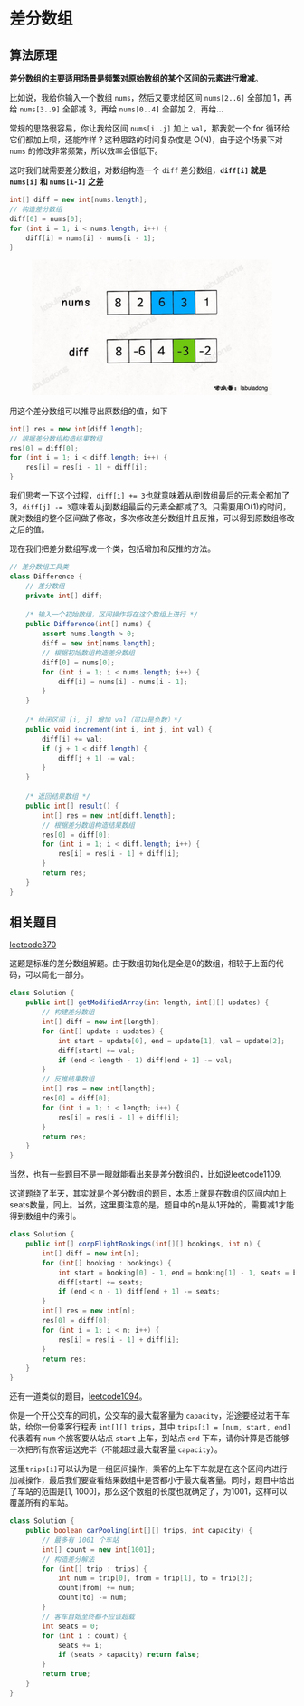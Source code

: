 # 差分数组

## **算法原理**

**差分数组的主要适用场景是频繁对原始数组的某个区间的元素进行增减**。

比如说，我给你输入一个数组 `nums`，然后又要求给区间 `nums[2..6]` 全部加 1，再给 `nums[3..9]` 全部减 3，再给 `nums[0..4]` 全部加 2，再给...

常规的思路很容易，你让我给区间 `nums[i..j]` 加上 `val`，那我就一个 for 循环给它们都加上呗，还能咋样？这种思路的时间复杂度是 O(N)，由于这个场景下对 `nums` 的修改非常频繁，所以效率会很低下。

这时我们就需要差分数组，对数组构造一个 `diff` 差分数组，**`diff[i]` 就是 `nums[i]` 和 `nums[i-1]` 之差**

```java
int[] diff = new int[nums.length];
// 构造差分数组
diff[0] = nums[0];
for (int i = 1; i < nums.length; i++) {
    diff[i] = nums[i] - nums[i - 1];
}
```

<figure><img src="../../.gitbook/assets/image (1) (1).png" alt=""><figcaption></figcaption></figure>

用这个差分数组可以推导出原数组的值，如下

```java
int[] res = new int[diff.length];
// 根据差分数组构造结果数组
res[0] = diff[0];
for (int i = 1; i < diff.length; i++) {
    res[i] = res[i - 1] + diff[i];
}
```

我们思考一下这个过程，`diff[i] += 3`也就意味着从i到数组最后的元素全都加了3，`diff[j] -= 3`意味着从j到数组最后的元素全都减了3。只需要用O(1)的时间，就对数组的整个区间做了修改，多次修改差分数组并且反推，可以得到原数组修改之后的值。

现在我们把差分数组写成一个类，包括增加和反推的方法。

```java
// 差分数组工具类
class Difference {
    // 差分数组
    private int[] diff;
    
    /* 输入一个初始数组，区间操作将在这个数组上进行 */
    public Difference(int[] nums) {
        assert nums.length > 0;
        diff = new int[nums.length];
        // 根据初始数组构造差分数组
        diff[0] = nums[0];
        for (int i = 1; i < nums.length; i++) {
            diff[i] = nums[i] - nums[i - 1];
        }
    }

    /* 给闭区间 [i, j] 增加 val（可以是负数）*/
    public void increment(int i, int j, int val) {
        diff[i] += val;
        if (j + 1 < diff.length) {
            diff[j + 1] -= val;
        }
    }

    /* 返回结果数组 */
    public int[] result() {
        int[] res = new int[diff.length];
        // 根据差分数组构造结果数组
        res[0] = diff[0];
        for (int i = 1; i < diff.length; i++) {
            res[i] = res[i - 1] + diff[i];
        }
        return res;
    }
}
```

## 相关题目

[leetcode370](https://leetcode.com/problems/range-addition/description/)

这题是标准的差分数组解题。由于数组初始化是全是0的数组，相较于上面的代码，可以简化一部分。

```java
class Solution {
    public int[] getModifiedArray(int length, int[][] updates) {
        // 构建差分数组
        int[] diff = new int[length];
        for (int[] update : updates) {
            int start = update[0], end = update[1], val = update[2];
            diff[start] += val;
            if (end < length - 1) diff[end + 1] -= val;
        }
        // 反推结果数组
        int[] res = new int[length];
        res[0] = diff[0];
        for (int i = 1; i < length; i++) {
            res[i] = res[i - 1] + diff[i];
        }
        return res;
    }
}
```

当然，也有一些题目不是一眼就能看出来是差分数组的，比如说[leetcode1109](https://leetcode.com/problems/corporate-flight-bookings/).

这道题绕了半天，其实就是个差分数组的题目，本质上就是在数组的区间内加上seats数量，同上。当然，这里要注意的是，题目中的n是从1开始的，需要减1才能得到数组中的索引。

```java
class Solution {
    public int[] corpFlightBookings(int[][] bookings, int n) {
        int[] diff = new int[n];
        for (int[] booking : bookings) {
            int start = booking[0] - 1, end = booking[1] - 1, seats = booking[2];
            diff[start] += seats;
            if (end < n - 1) diff[end + 1] -= seats;
        }
        int[] res = new int[n];
        res[0] = diff[0];
        for (int i = 1; i < n; i++) {
            res[i] = res[i - 1] + diff[i];
        }
        return res;
    }
}
```

还有一道类似的题目，[leetcode1094](https://leetcode.com/problems/car-pooling/description/)。

你是一个开公交车的司机，公交车的最大载客量为 `capacity`，沿途要经过若干车站，给你一份乘客行程表 `int[][] trips`，其中 `trips[i] = [num, start, end]` 代表着有 `num` 个旅客要从站点 `start` 上车，到站点 `end` 下车，请你计算是否能够一次把所有旅客运送完毕（不能超过最大载客量 `capacity`）。

这里`trips[i]`可以认为是一组区间操作，乘客的上车下车就是在这个区间内进行加减操作，最后我们要查看结果数组中是否都小于最大载客量。同时，题目中给出了车站的范围是\[1, 1000]，那么这个数组的长度也就确定了，为1001，这样可以覆盖所有的车站。

```java
class Solution {
    public boolean carPooling(int[][] trips, int capacity) {
        // 最多有 1001 个车站
        int[] count = new int[1001];
        // 构造差分解法
        for (int[] trip : trips) {
            int num = trip[0], from = trip[1], to = trip[2];
            count[from] += num;
            count[to] -= num;
        }
        // 客车自始至终都不应该超载
        int seats = 0;
        for (int i : count) {
            seats += i;
            if (seats > capacity) return false;
        }
        return true;
    }
}
```
